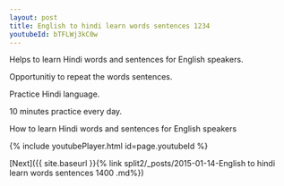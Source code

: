 ```yaml
---
layout: post
title: English to hindi learn words sentences 1234 
youtubeId: bTFLWj3kC0w
---
```

 
 
Helps to learn Hindi words and sentences for English speakers.

Opportunitiy to repeat the words sentences. 

Practice Hindi language. 
 
10 minutes practice every day. 
 
How to learn Hindi words and sentences for English speakers 
 
{% include youtubePlayer.html id=page.youtubeId %}
 
 
[Next]({{ site.baseurl }}{% link  split2/_posts/2015-01-14-English to hindi learn words sentences 1400 .md%})
 

